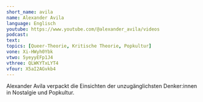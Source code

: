 ```yaml
---
short_name: avila
name: Alexander Avila
language: Englisch
youtube: https://www.youtube.com/@alexander_avila/videos
podcast:
text:
topics: [Queer-Theorie, Kritische Theorie, Popkultur]
vone: Xi-HWyh0Ybk
vtwo: 5yeyyEFp1J4
vthree: QLWKYTxLYT4
vfour: X5aI2AGvkb4
---
```

Alexander Avila verpackt die Einsichten der unzugänglichsten Denker:innen in Nostalgie und Popkultur.
